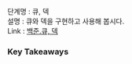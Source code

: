 단계명 : 큐, 덱    
설명 : 큐와 덱을 구현하고 사용해 봅시다.  
Link : [백준.큐, 덱](https://www.acmicpc.net/step/12)  

### Key Takeaways  

